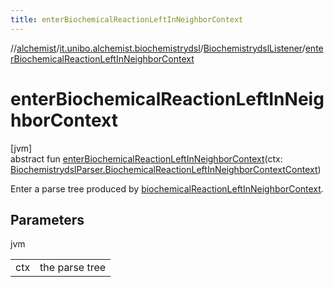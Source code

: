```yaml
---
title: enterBiochemicalReactionLeftInNeighborContext
---
```

//[alchemist](../../../index.html)/[it.unibo.alchemist.biochemistrydsl](../index.html)/[BiochemistrydslListener](index.html)/[enterBiochemicalReactionLeftInNeighborContext](enter-biochemical-reaction-left-in-neighbor-context.html)



# enterBiochemicalReactionLeftInNeighborContext



[jvm]\
abstract fun [enterBiochemicalReactionLeftInNeighborContext](enter-biochemical-reaction-left-in-neighbor-context.html)(ctx: [BiochemistrydslParser.BiochemicalReactionLeftInNeighborContextContext](../-biochemistrydsl-parser/-biochemical-reaction-left-in-neighbor-context-context/index.html))



Enter a parse tree produced by [biochemicalReactionLeftInNeighborContext](../-biochemistrydsl-parser/biochemical-reaction-left-in-neighbor-context.html).



## Parameters


jvm

| | |
|---|---|
| ctx | the parse tree |




